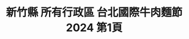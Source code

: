 ---
title: "新竹縣 所有行政區 台北國際牛肉麵節 2024 第1頁"
description: "新竹縣 所有行政區 台北國際牛肉麵節 2024 獲獎餐廳 第1頁"
keywords:
  - 美食競賽
  - 台灣美食
  - 美食精選
datePublished: "2025-06-30"
dateModified: "2025-07-07"
city: "新竹縣"
district: "所有行政區"
award: "台北國際牛肉麵節"
year: "2024"
page: 1
count: 2

restaurants:
  - name: "岩漿漢方麻辣火鍋-竹北復興店"
    city: "新竹縣"
    district: "竹北市"
    address: "302新竹縣竹北市復興一街236號"
    phone: "036579651"
    geo: "24.812706021584972, 121.03344953366965"
    link: "新竹縣/竹北市/岩漿漢方麻辣火鍋-竹北復興店"
    google_map: "https://maps.app.goo.gl/EB45HNLJBzzC2Vfo6"
    footinder: "https://footinder.com.tw/%e6%96%b0%e7%ab%b9%e7%b8%a3%e7%ab%b9%e5%8c%97%e5%b8%82/123043/"
    award:
    - name: "台北國際牛肉麵節"
      year: "2024"
  - name: "岩漿漢方麻辣火鍋-竹東明星店"
    city: "新竹縣"
    district: "竹東鎮"
    address: "310新竹縣竹東鎮明星一路110號"
    phone: "035821318"
    geo: "24.774727749029456, 121.05453339218039"
    link: "新竹縣/竹東鎮/岩漿漢方麻辣火鍋-竹東明星店"
    google_map: "https://maps.app.goo.gl/EckBtSjE9T2D5jdK6"
    footinder: "https://footinder.com.tw/%e6%96%b0%e7%ab%b9%e7%b8%a3%e7%ab%b9%e6%9d%b1%e9%8e%ae/84846/"
    award:
    - name: "台北國際牛肉麵節"
      year: "2024"
---